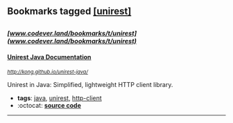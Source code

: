 ## Bookmarks tagged [[unirest]](https://www.codever.land/search?q=[unirest])

_<sup><sup>[www.codever.land/bookmarks/t/unirest](www.codever.land/bookmarks/t/unirest)</sup></sup>_
---
#### [Unirest Java Documentation](http://kong.github.io/unirest-java/)
_<sup>http://kong.github.io/unirest-java/</sup>_

 Unirest in Java: Simplified, lightweight HTTP client library.
* **tags**: [java](../tagged/java.md), [unirest](../tagged/unirest.md), [http-client](../tagged/http-client.md)
* :octocat: **[source code](https://github.com/kong/unirest-java)**
---
